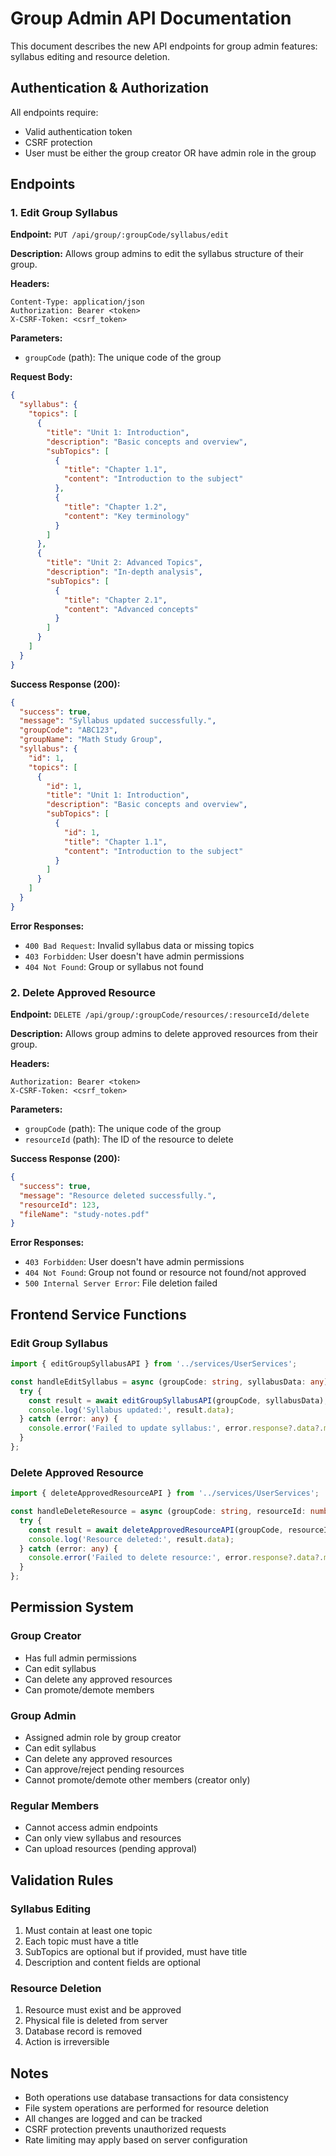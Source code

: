 # Group Admin API Documentation

This document describes the new API endpoints for group admin features: syllabus editing and resource deletion.

## Authentication & Authorization

All endpoints require:
- Valid authentication token
- CSRF protection
- User must be either the group creator OR have admin role in the group

## Endpoints

### 1. Edit Group Syllabus

**Endpoint:** `PUT /api/group/:groupCode/syllabus/edit`

**Description:** Allows group admins to edit the syllabus structure of their group.

**Headers:**
```
Content-Type: application/json
Authorization: Bearer <token>
X-CSRF-Token: <csrf_token>
```

**Parameters:**
- `groupCode` (path): The unique code of the group

**Request Body:**
```json
{
  "syllabus": {
    "topics": [
      {
        "title": "Unit 1: Introduction",
        "description": "Basic concepts and overview",
        "subTopics": [
          {
            "title": "Chapter 1.1",
            "content": "Introduction to the subject"
          },
          {
            "title": "Chapter 1.2", 
            "content": "Key terminology"
          }
        ]
      },
      {
        "title": "Unit 2: Advanced Topics",
        "description": "In-depth analysis",
        "subTopics": [
          {
            "title": "Chapter 2.1",
            "content": "Advanced concepts"
          }
        ]
      }
    ]
  }
}
```

**Success Response (200):**
```json
{
  "success": true,
  "message": "Syllabus updated successfully.",
  "groupCode": "ABC123",
  "groupName": "Math Study Group",
  "syllabus": {
    "id": 1,
    "topics": [
      {
        "id": 1,
        "title": "Unit 1: Introduction",
        "description": "Basic concepts and overview",
        "subTopics": [
          {
            "id": 1,
            "title": "Chapter 1.1",
            "content": "Introduction to the subject"
          }
        ]
      }
    ]
  }
}
```

**Error Responses:**
- `400 Bad Request`: Invalid syllabus data or missing topics
- `403 Forbidden`: User doesn't have admin permissions
- `404 Not Found`: Group or syllabus not found

### 2. Delete Approved Resource

**Endpoint:** `DELETE /api/group/:groupCode/resources/:resourceId/delete`

**Description:** Allows group admins to delete approved resources from their group.

**Headers:**
```
Authorization: Bearer <token>
X-CSRF-Token: <csrf_token>
```

**Parameters:**
- `groupCode` (path): The unique code of the group
- `resourceId` (path): The ID of the resource to delete

**Success Response (200):**
```json
{
  "success": true,
  "message": "Resource deleted successfully.",
  "resourceId": 123,
  "fileName": "study-notes.pdf"
}
```

**Error Responses:**
- `403 Forbidden`: User doesn't have admin permissions
- `404 Not Found`: Group not found or resource not found/not approved
- `500 Internal Server Error`: File deletion failed

## Frontend Service Functions

### Edit Group Syllabus
```typescript
import { editGroupSyllabusAPI } from '../services/UserServices';

const handleEditSyllabus = async (groupCode: string, syllabusData: any) => {
  try {
    const result = await editGroupSyllabusAPI(groupCode, syllabusData);
    console.log('Syllabus updated:', result.data);
  } catch (error: any) {
    console.error('Failed to update syllabus:', error.response?.data?.message);
  }
};
```

### Delete Approved Resource
```typescript
import { deleteApprovedResourceAPI } from '../services/UserServices';

const handleDeleteResource = async (groupCode: string, resourceId: number) => {
  try {
    const result = await deleteApprovedResourceAPI(groupCode, resourceId);
    console.log('Resource deleted:', result.data);
  } catch (error: any) {
    console.error('Failed to delete resource:', error.response?.data?.message);
  }
};
```

## Permission System

### Group Creator
- Has full admin permissions
- Can edit syllabus
- Can delete any approved resources
- Can promote/demote members

### Group Admin  
- Assigned admin role by group creator
- Can edit syllabus
- Can delete any approved resources
- Can approve/reject pending resources
- Cannot promote/demote other members (creator only)

### Regular Members
- Cannot access admin endpoints
- Can only view syllabus and resources
- Can upload resources (pending approval)

## Validation Rules

### Syllabus Editing
1. Must contain at least one topic
2. Each topic must have a title
3. SubTopics are optional but if provided, must have title
4. Description and content fields are optional

### Resource Deletion
1. Resource must exist and be approved
2. Physical file is deleted from server
3. Database record is removed
4. Action is irreversible

## Notes

- Both operations use database transactions for data consistency
- File system operations are performed for resource deletion
- All changes are logged and can be tracked
- CSRF protection prevents unauthorized requests
- Rate limiting may apply based on server configuration
